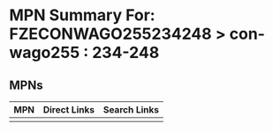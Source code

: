 



# MPN Summary For: FZECONWAGO255234248 > con-wago255 : 234-248

## MPNs
  

|MPN|Direct Links|Search Links|
| :--- | :--- | :--- |
||||
